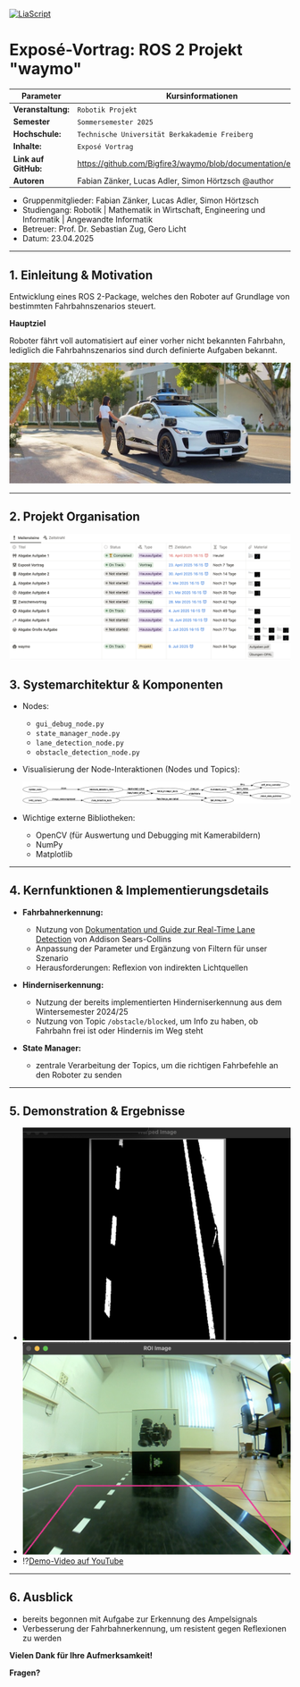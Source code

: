 [![LiaScript](https://raw.githubusercontent.com/LiaScript/LiaScript/master/badges/course.svg)](https://liascript.github.io/course/?https://github.com/Bigfire3/waymo/blob/documentation/presentation/expose.md)

# Exposé-Vortrag: ROS 2 Projekt "waymo"

<!-- data-type="none" -->
| Parameter            |Kursinformationen                                                     |
| -------------------- | -------------------------------------------------------------------- |
| **Veranstaltung:**   | `Robotik Projekt`                                                    |
| **Semester**         | `Sommersemester 2025`                                                |
| **Hochschule:**      | `Technische Universität Berkakademie Freiberg`                       |
| **Inhalte:**         | `Exposé Vortrag`                                                     |
| **Link auf GitHub:** | https://github.com/Bigfire3/waymo/blob/documentation/expose.md       |
| **Autoren**          | Fabian Zänker, Lucas Adler, Simon Hörtzsch @author                   |

+ Gruppenmitglieder: Fabian Zänker, Lucas Adler, Simon Hörtzsch  
+ Studiengang: Robotik | Mathematik in Wirtschaft, Engineering und Informatik | Angewandte Informatik
+ Betreuer: Prof. Dr. Sebastian Zug, Gero Licht  
+ Datum: 23.04.2025

---

## 1. Einleitung & Motivation

Entwicklung eines ROS 2-Package, welches den Roboter auf Grundlage von bestimmten Fahrbahnszenarios steuert.

**Hauptziel**

Roboter fährt voll automatisiert auf einer vorher nicht bekannten Fahrbahn, lediglich die Fahrbahnszenarios sind durch definierte Aufgaben bekannt.

![Waymo Car Example](../Img/waymo_ad.jpeg "Beispiel eines Autos der Firma Waymo, welches sich vollautomatisch ohne Fahrer auf der Straße bewegt")

---

## 2. Projekt Organisation

![Notion-Organisation](../Img/notion.png "Übersicht über Aufgaben und Fristen zum Robotik Projekt in Notion-Datenbank")

## 3. Systemarchitektur & Komponenten

+ Nodes:
  
   - `gui_debug_node.py`
   - `state_manager_node.py`
   - `lane_detection_node.py`
   - `obstacle_detection_node.py`

+ Visualisierung der Node-Interaktionen (Nodes und Topics):

    ![Architektur](../Img/node_overview.png "Übersicht der ROS2-Nodes und Datenflüsse, erstellt mit rqt_graph")

+ Wichtige externe Bibliotheken:

   - OpenCV (für Auswertung und Debugging mit Kamerabildern)
   - NumPy
   - Matplotlib

---

## 4. Kernfunktionen & Implementierungsdetails

+ **Fahrbahnerkennung:**

   - Nutzung von [Dokumentation und Guide zur Real-Time Lane Detection](https://automaticaddison.com/the-ultimate-guide-to-real-time-lane-detection-using-opencv/) von Addison Sears-Collins
   - Anpassung der Parameter und Ergänzung von Filtern für unser Szenario
   - Herausforderungen: Reflexion von indirekten Lichtquellen

+ **Hinderniserkennung:**

   - Nutzung der bereits implementierten Hinderniserkennung aus dem Wintersemester 2024/25
   - Nutzung von Topic `/obstacle/blocked`, um Info zu haben, ob Fahrbahn frei ist oder Hindernis im Weg steht

+ **State Manager:**

   - zentrale Verarbeitung der Topics, um die richtigen Fahrbefehle an den Roboter zu senden

---

## 5. Demonstration & Ergebnisse

+ ![Debug-Bild Warped Image](../Img/debug_warped_image.png "Darstellung des Warped Images aus der `lane_detection_node.py`")
+ ![Debug-Bild ROI Image](../Img/debug_roi_image.png "Darstellung der Region Of Interest, welche das Kamerabild einschränkt, welches zur Linienerkennung dient.")
+ !?[Demo-Video auf YouTube](https://youtu.be/TJ6XxX2W0BU)

---

## 6. Ausblick

+ bereits begonnen mit Aufgabe zur Erkennung des Ampelsignals
+ Verbesserung der Fahrbahnerkennung, um resistent gegen Reflexionen zu werden

**Vielen Dank für Ihre Aufmerksamkeit!**

**Fragen?**
